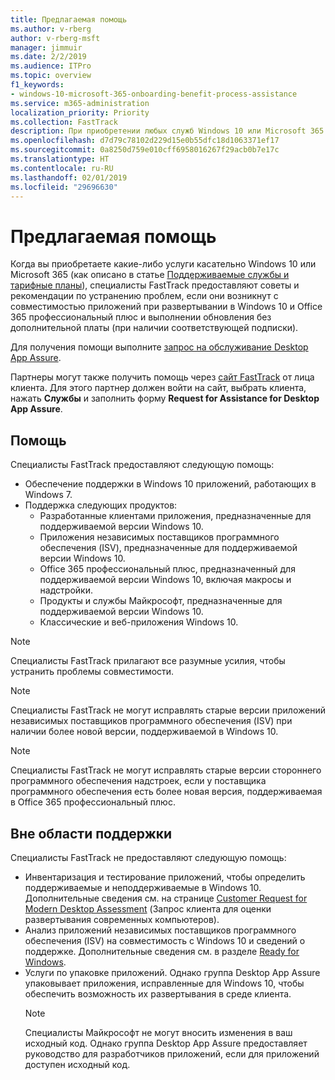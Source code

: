 ```yaml
---
title: Предлагаемая помощь
ms.author: v-rberg
author: v-rberg-msft
manager: jimmuir
ms.date: 2/2/2019
ms.audience: ITPro
ms.topic: overview
f1_keywords:
- windows-10-microsoft-365-onboarding-benefit-process-assistance
ms.service: m365-administration
localization_priority: Priority
ms.collection: FastTrack
description: При приобретении любых служб Windows 10 или Microsoft 365 специалисты FastTrack предоставляют советы и рекомендации по устранению проблем при развертывании Windows 10 и Office 365 профессиональный плюс и по своевременному обновлению без дополнительной платы (при наличии соответствующей подписки).
ms.openlocfilehash: d7d79c78102d229d15e0b55dfc18d1063371ef17
ms.sourcegitcommit: 0a8250d759e010cff6958016267f29acb0b7e17c
ms.translationtype: HT
ms.contentlocale: ru-RU
ms.lasthandoff: 02/01/2019
ms.locfileid: "29696630"
---
```

# <a name="assistance-offered"></a>Предлагаемая помощь  

Когда вы приобретаете какие-либо услуги касательно Windows 10 или Microsoft 365 (как описано в статье [Поддерживаемые службы и тарифные планы](M365-eligible-services-and-plans.md)), специалисты FastTrack предоставляют советы и рекомендации по устранению проблем, если они возникнут с совместимостью приложений при развертывании в Windows 10 и Office 365 профессиональный плюс и выполнении обновления без дополнительной платы (при наличии соответствующей подписки).

Для получения помощи выполните [запрос на обслуживание Desktop App Assure](https://go.microsoft.com/fwlink/?linkid=2022721).

Партнеры могут также получить помощь через [сайт FastTrack](https://go.microsoft.com/fwlink/?linkid=780698) от лица клиента. Для этого партнер должен войти на сайт, выбрать клиента, нажать **Службы** и заполнить форму **Request for Assistance for Desktop App Assure**.

## <a name="assistance"></a>Помощь

Специалисты FastTrack предоставляют следующую помощь:
- Обеспечение поддержки в Windows 10 приложений, работающих в Windows 7.
- Поддержка следующих продуктов:
    - Разработанные клиентами приложения, предназначенные для поддерживаемой версии Windows 10.
    - Приложения независимых поставщиков программного обеспечения (ISV), предназначенные для поддерживаемой версии Windows 10.
    - Office 365 профессиональный плюс, предназначенный для поддерживаемой версии Windows 10, включая макросы и надстройки.
    - Продукты и службы Майкрософт, предназначенные для поддерживаемой версии Windows 10.
    - Классические и веб-приложения Windows 10.
> [!NOTE]
> Специалисты FastTrack прилагают все разумные усилия, чтобы устранить проблемы совместимости. 

> [!NOTE]
> Специалисты FastTrack не могут исправлять старые версии приложений независимых поставщиков программного обеспечения (ISV) при наличии более новой версии, поддерживаемой в Windows 10.

> [!NOTE]
> Специалисты FastTrack не могут исправлять старые версии стороннего программного обеспечения надстроек, если у поставщика программного обеспечения есть более новая версия, поддерживаемая в Office 365 профессиональный плюс.

## <a name="out-of-scope"></a>Вне области поддержки

Специалисты FastTrack не предоставляют следующую помощь:
- Инвентаризация и тестирование приложений, чтобы определить поддерживаемые и неподдерживаемые в Windows 10. Дополнительные сведения см. на странице [Customer Request for Modern Desktop Assessment](https://go.microsoft.com/fwlink/?linkid=2053818) (Запрос клиента для оценки развертывания современных компьютеров).
- Анализ приложений независимых поставщиков программного обеспечения (ISV) на совместимость с Windows 10 и сведений о поддержке. Дополнительные сведения см. в разделе [Ready for Windows](https://go.microsoft.com/fwlink/?linkid=2054580).
- Услуги по упаковке приложений. Однако группа Desktop App Assure упаковывает приложения, исправленные для Windows 10, чтобы обеспечить возможность их развертывания в среде клиента.
    > [!NOTE]
    > Специалисты Майкрософт не могут вносить изменения в ваш исходный код. Однако группа Desktop App Assure предоставляет руководство для разработчиков приложений, если для приложений доступен исходный код.


